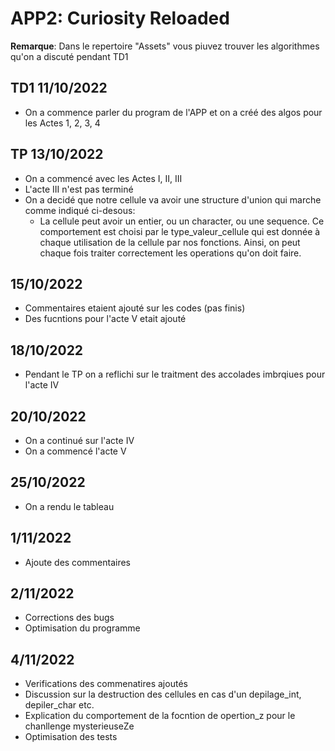# APP2: Curiosity Reloaded

**Remarque**: Dans le repertoire "Assets" vous piuvez trouver les algorithmes qu'on a discuté pendant TD1

## TD1 11/10/2022

* On a commence parler du program de l'APP et on a créé des algos pour les Actes 1, 2, 3, 4

## TP 13/10/2022

* On a commencé avec les Actes I, II, III
* L'acte III n'est pas terminé
* On a decidé que notre cellule va avoir une structure d'union qui marche comme indiqué ci-desous:
  * La cellule peut avoir un entier, ou un character, ou une sequence. Ce comportement est choisi par le type_valeur_cellule qui est donnée à chaque utilisation de la cellule par nos fonctions. Ainsi, on peut chaque fois traiter correctement les operations qu'on doit faire.

## 15/10/2022

* Commentaires etaient ajouté sur les codes (pas finis)
* Des fucntions pour l'acte V etait ajouté

## 18/10/2022

* Pendant le TP on a reflichi sur le traitment des accolades imbrqiues pour l'acte IV

## 20/10/2022

* On a continué sur l'acte IV
* On a commencé l'acte V

## 25/10/2022

- On a rendu le tableau

## 1/11/2022

* Ajoute des commentaires

## 2/11/2022

* Corrections des bugs
* Optimisation du programme

## 4/11/2022

* Verifications des commenatires ajoutés
* Discussion sur la destruction des cellules en cas d'un depilage_int, depiler_char etc.
* Explication du comportement de la focntion de opertion_z pour le chanllenge mysterieuseZe
* Optimisation des tests
